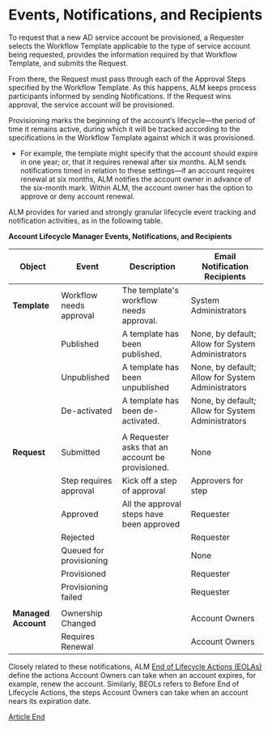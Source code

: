 ﻿[title]: # (Events, Notifications, and Recipients)
[tags]: # (Account Lifecycle Manager,ALM,)
[priority]: # (2200)

# Events, Notifications, and Recipients

To request that a new AD service account be provisioned, a Requester selects the Workflow Template applicable to the type of service account being requested, provides the information required by that Workflow Template, and submits the Request.

From there, the Request must pass through each of the Approval Steps specified by the Workflow Template. As this happens, ALM keeps process participants informed by sending Notifications. If the Request wins approval, the service account will be provisioned.

Provisioning marks the beginning of the account’s lifecycle—the period of time it remains active, during which it will be tracked according to the specifications in the Workflow Template against which it was provisioned.

* For example, the template might specify that the account should expire in one year; or, that it requires renewal after six months. ALM sends notifications timed in relation to these settings—if an account requires renewal at six months, ALM notifies the account owner in advance of the six-month mark. Within ALM, the account owner has the option to approve or deny account renewal.

ALM provides for varied and strongly granular lifecycle event tracking and notification activities, as in the following table.

**Account Lifecycle Manager Events, Notifications, and Recipients**

| **Object**          | **Event**               | **Description**                                   | **Email Notification Recipients**                 |
|---------------------|-------------------------|---------------------------------------------------|---------------------------------------------------|
| **Template**        | Workflow needs approval | The template's workflow needs approval.           | System Administrators                             |
|                     | Published               | A template has been published.                    | None, by default; Allow for System Administrators |
|                     | Unpublished             | A template has been unpublished                   | None, by default; Allow for System Administrators |
|                     | De-activated            | A template has been de-activated.                 | None, by default; Allow for System Administrators |
|                     |                         |                                                   |                                                   |
| **Request**         | Submitted               | A Requester asks that an account be provisioned.  | None                                              |
|                     | Step requires approval  | Kick off a step of approval                       | Approvers for step                                |
|                     | Approved                | All the approval steps have been approved         | Requester                                         |
|                     | Rejected                |                                                   | Requester                                         |
|                     | Queued for provisioning |                                                   | None                                              |
|                     | Provisioned             |                                                   | Requester                                         |
|                     | Provisioning failed     |                                                   | Requester                                         |
|                     |                         |                                                   |                                                   |
| **Managed Account** | Ownership Changed       |                                                   | Account Owners                                    |
|                     | Requires Renewal        |                                                   | Account Owners                                    |


Closely related to these notifications, ALM [End of Lifecycle Actions (EOLAs)](eol-actions.md) define the actions Account Owners can take when an account expires, for example, renew the account. Similarly, BEOLs refers to Before End of Lifecycle Actions, the steps Account Owners can take when an account nears its expiration date.

[Article End](../alm-bug.png)
